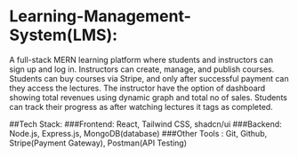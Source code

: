 # Learning-Management-System(LMS):
A full-stack MERN learning platform where students and instructors can sign up and log in. Instructors can create, manage, and publish courses. Students can buy courses via Stripe, and only after successful payment can they access the lectures. The instructor have the option of dashboard showing total revenues using dynamic graph and total no of sales. Students can track their progress as after watching lectures it tags as completed.

##Tech Stack:
    ###Frontend: React, Tailwind CSS, shadcn/ui
    ###Backend: Node.js, Express.js, MongoDB(database)
    ###Other Tools : Git, Github, Stripe(Payment Gateway), Postman(API Testing)

